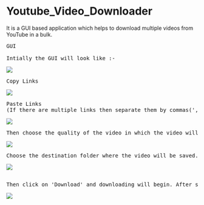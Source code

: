 # Youtube_Video_Downloader
It is a GUI based application which helps to download multiple videos from YouTube in a bulk.
<pre>
GUI

Intially the GUI will look like :- 
</pre>
![](https://github.com/bookhead4moron/Youtube_Video_Downloader/blob/main/images/0.png)

<pre>
Copy Links
</pre>
![](https://github.com/bookhead4moron/Youtube_Video_Downloader/blob/main/images/1.png)

<pre>
Paste Links
(If there are multiple links then separate them by commas(','))
</pre>
![](https://github.com/bookhead4moron/Youtube_Video_Downloader/blob/main/images/2.png)

<pre>
Then choose the quality of the video in which the video will be downloaded.
</pre>

![](https://github.com/bookhead4moron/Youtube_Video_Downloader/blob/main/images/3.png)
<pre>
Choose the destination folder where the video will be saved.
</pre>
![](https://github.com/bookhead4moron/Youtube_Video_Downloader/blob/main/images/4.png)
<pre>

Then click on 'Download' and downloading will begin. After succesfully download all the videos, it will show a dialog box as confirmation.
</pre>
![](https://github.com/bookhead4moron/Youtube_Video_Downloader/blob/main/images/5.png)

